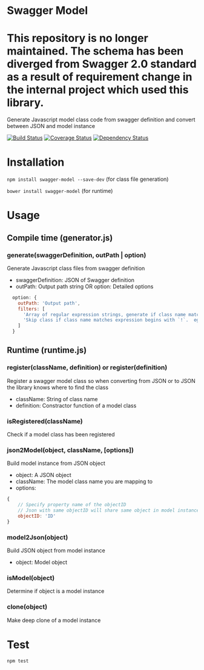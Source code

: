 # Swagger Model
# This repository is no longer maintained. The schema has been diverged from Swagger 2.0 standard as a result of requirement change in the internal project which used this library.

Generate Javascript model class code from swagger definition and convert between JSON and model instance

[![Build Status](https://travis-ci.org/randing89/swagger-model.svg?branch=master)](https://travis-ci.org/randing89/swagger-model)
[![Coverage Status](https://coveralls.io/repos/randing89/swagger-model/badge.svg?branch=master)](https://coveralls.io/r/randing89/swagger-model?branch=master)
[![Dependency Status](https://gemnasium.com/randing89/swagger-model.svg)](https://gemnasium.com/randing89/swagger-model)

# Installation
`npm install swagger-model --save-dev` (for class file generation)

`bower install swagger-model` (for runtime)

# Usage
## Compile time (generator.js)
### generate(swaggerDefinition, outPath | option)
Generate Javascript class files from swagger definition
- swaggerDefinition: JSON of Swagger definition
- outPath: Output path string OR option: Detailed options
```javascript
  option: {
    outPath: 'Output path',
    filters: [
      'Array of regular expression strings, generate if class name matches the regexp. eg: "^includeThisClass$"'
      'Skip class if class name matches expression begins with `!`.  eg: "!^skipThisClass$"'
    ]
  }
```


## Runtime (runtime.js)
### register(className, definition) or register(definition)
Register a swagger model class so when converting from JSON or to JSON the library knows where to find the class
- className: String of class name
- definition: Constractor function of a model class

### isRegistered(className)
Check if a model class has been registered

### json2Model(object, className, [options])
Build model instance from JSON object
- object: A JSON object
- className: The model class name you are mapping to
- options:
```javascript
{
    // Specify property name of the objectID
    // Json with same objectID will share same object in model instance
    objectID: 'ID'
}
```

### model2Json(object)
Build JSON object from model instance
- object: Model object

### isModel(object)
Determine if object is a model instance

### clone(object)
Make deep clone of a model instance


# Test
```
npm test
```
